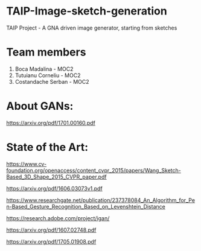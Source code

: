 # TAIP-Image-sketch-generation
TAIP Project - A GNA driven image generator, starting from sketches

# Team members
1. Boca Madalina - MOC2
2. Tutuianu Corneliu - MOC2
3. Costandache Serban - MOC2


# About GANs:
https://arxiv.org/pdf/1701.00160.pdf

# State of the Art:

https://www.cv-foundation.org/openaccess/content_cvpr_2015/papers/Wang_Sketch-Based_3D_Shape_2015_CVPR_paper.pdf

https://arxiv.org/pdf/1606.03073v1.pdf

https://www.researchgate.net/publication/237378084_An_Algorithm_for_Pen-Based_Gesture_Recognition_Based_on_Levenshtein_Distance

https://research.adobe.com/project/igan/

https://arxiv.org/pdf/1607.02748.pdf

https://arxiv.org/pdf/1705.01908.pdf
